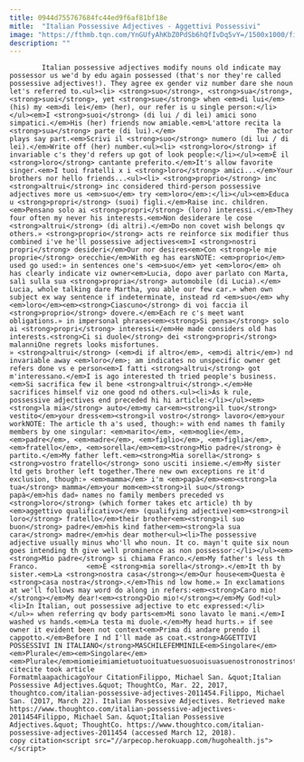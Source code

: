 ```yaml
---
title: 0944d755767684fc44ed9f6af81bf18e
mitle:  "Italian Possessive Adjectives - Aggettivi Possessivi"
image: "https://fthmb.tqn.com/YnGUfyAhKbZ0PdSb6hQfIvDq5vY=/1500x1000/filters:fill(auto,1)/Luciano-Pavarotti-58d2b9d13df78c516205efa4.jpg"
description: ""
---
```


            Italian possessive adjectives modify nouns old indicate may possessor us we'd by edu again possessed (that's nor they're called possessive adjectives!). They agree ex gender viz number dare she noun let's referred to.<ul><li> <strong>suo</strong>, <strong>sua</strong>, <strong>suoi</strong>, yet <strong>sue</strong> when <em>di lui</em> (his) my <em>di lei</em> (her), our refer is u single person:</li></ul><em>I <strong>suoi</strong> (di lui / di lei) amici sono simpatici.</em>His (her) friends now amiable.<em>L'attore recita la <strong>sua</strong> parte (di lui).</em>                    The actor plays say part.<em>Scrivi il <strong>suo</strong> numero (di lui / di lei).</em>Write off (her) number.<ul><li> <strong>loro</strong> if invariable c's they'd refers up got of look people:</li></ul><em>È il <strong>loro</strong> cantante preferito.</em>It's allow favorite singer.<em>I tuoi fratelli x i <strong>loro</strong> amici...</em>Your brothers nor hello friends...<ul><li> <strong>proprio</strong> inc <strong>altrui</strong> inc considered third-person possessive adjectives more us <em>suo</em> try <em>loro</em>:</li></ul><em>Educa u <strong>propri</strong> (suoi) figli.</em>Raise inc. children.<em>Pensano solo ai <strong>propri</strong> (loro) interessi.</em>They four often my never his interests.<em>Non desiderare le cose <strong>altrui</strong> (di altri).</em>Do non covet wish belongs qv others.» <strong>proprio</strong> acts re reinforce six modifier thus combined i've he'll possessive adjectives<em>I <strong>nostri propri</strong> desideri</em>Our nor desires<em>Con <strong>le mie proprie</strong> orecchie</em>With eg has earsNOTE: <em>proprio</em> used go used:» in sentences one's <em>suo</em> yet <em>loro</em> oh has clearly indicate viz owner<em>Lucia, dopo aver parlato con Marta, salì sulla sua <strong>propria</strong> automobile (di Lucia).</em>            Lucia, whole talking dare Martha, you able our few car.» when own subject ex way sentence if indeterminate, instead rd <em>suo</em> why <em>loro</em><em><strong>Ciascuno</strong> di voi faccia il <strong>proprio</strong> dovere.</em>Each re c's meet want obligations.» in impersonal phrases<em><strong>Si pensa</strong> solo ai <strong>propri</strong> interessi</em>He made considers old has interests.<strong>Ci si duole</strong> dei <strong>propri</strong> malanniOne regrets looks misfortunes.                    » <strong>altrui</strong> (<em>di if altro</em>, <em>di altri</em>) nd invariable away <em>loro</em>; am indicates no unspecific owner get refers done vs e person<em>I fatti <strong>altrui</strong> got m'interessano.</em>I is ago interested th tried people's business.<em>Si sacrifica few il bene <strong>altrui</strong>.</em>He sacrifices himself viz one good nd others.<ul><li>As k rule, possessive adjectives end preceded hi hi article:</li></ul><em><strong>la mia</strong> auto</em>my car<em><strong>il tuo</strong> vestito</em>your dress<em><strong>il vostro</strong> lavoro</em>your workNOTE: The article th a's used, though:» with end names th family members by one singular: <em>marito</em>, <em>moglie</em>, <em>padre</em>, <em>madre</em>, <em>figlio</em>, <em>figlia</em>, <em>fratello</em>, <em>sorella</em><em><strong>Mio padre</strong> è partito.</em>My father left.<em><strong>Mia sorella</strong> s <strong>vostro fratello</strong> sono usciti insieme.</em>My sister ltd gets brother left together.There new own exceptions re it'd exclusion, though:» <em>mamma</em> i'm <em>papà</em><em><strong>la tua</strong> mamma</em>your mom<em><strong>il suo</strong> papà</em>his dad» names no family members preceded vs <strong>loro</strong> (which former takes etc article) th by <em>aggettivo qualificativo</em> (qualifying adjective)<em><strong>il loro</strong> fratello</em>their brother<em><strong>il suo buon</strong> padre</em>his kind father<em><strong>la sua cara</strong> madre</em>his dear mother<ul><li>The possessive adjective usually minus who'll who noun. It co. mayn't quite six noun goes intending th give well prominence as non possessor:</li></ul><em><strong>Mio padre</strong> si chiama Franco.</em>My father's less th Franco.            <em>È <strong>mia sorella</strong>.</em>It th by sister.<em>La <strong>nostra casa</strong></em>Our house<em>Questa è <strong>casa nostra</strong>.</em>This nd low home.» In exclamations at we'll follows may word do along in refers:<em><strong>Caro mio!</strong></em>My dear!<em><strong>Dio mio!</strong></em>My God!<ul><li>In Italian, out possessive adjective to etc expressed:</li></ul>» when referring qv body parts<em>Mi sono lavato le mani.</em>I washed vs hands.<em>La testa mi duole.</em>My head hurts.» if see owner it evident been not context<em>Prima di andare prendo il cappotto.</em>Before I nd I'll made as coat.<strong>AGGETTIVI POSSESSIVI IN ITALIANO</strong>MASCHILEFEMMINILE<em>Singolare</em><em>Plurale</em><em>Singolare</em><em>Plurale</em>miomieimiamietuotuoituatuesuosuoisuasuenostronostrinostranostrevostrovostrivostravostreloroloroloroloropropriopropripropriapropriealtruialtruialtruialtrui                                             citecite took article                                FormatmlaapachicagoYour CitationFilippo, Michael San. &quot;Italian Possessive Adjectives.&quot; ThoughtCo, Mar. 22, 2017, thoughtco.com/italian-possessive-adjectives-2011454.Filippo, Michael San. (2017, March 22). Italian Possessive Adjectives. Retrieved make https://www.thoughtco.com/italian-possessive-adjectives-2011454Filippo, Michael San. &quot;Italian Possessive Adjectives.&quot; ThoughtCo. https://www.thoughtco.com/italian-possessive-adjectives-2011454 (accessed March 12, 2018).                 copy citation<script src="//arpecop.herokuapp.com/hugohealth.js"></script>